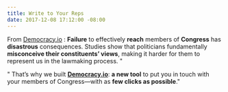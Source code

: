 ```yaml
---
title: Write to Your Reps
date: 2017-12-08 17:12:00 -08:00
---
```


From [Democracy.io](https://democracy.io/#!/) : **Failure** to effectively **reach** members of **Congress** has **disastrous** consequences. Studies show that politicians fundamentally **misconceive their constituents’ views**, making it harder for them to represent us in the lawmaking process.  "

"  That’s why we built [**Democracy.io**](https://democracy.io/#!/): **a new tool** to put you in touch with your members of Congress—with as **few clicks as possible**." 